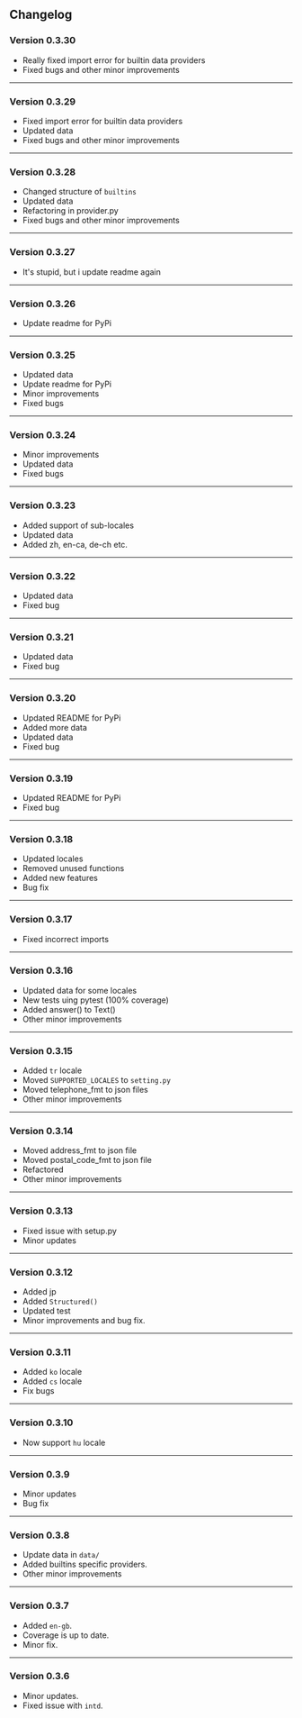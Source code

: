 ## Changelog

### Version 0.3.30
 - Really fixed import error for builtin data providers
 - Fixed bugs and other minor improvements

---

### Version 0.3.29
 - Fixed import error for builtin data providers
 - Updated data
 - Fixed bugs and other minor improvements

---

### Version 0.3.28
 - Changed structure of `builtins`
 - Updated data
 - Refactoring in provider.py
 - Fixed bugs and other minor improvements

---

### Version 0.3.27
 - It's stupid, but i update readme again

---

### Version 0.3.26
 - Update readme for PyPi

---

### Version 0.3.25
 - Updated data
 - Update readme for PyPi
 - Minor improvements
 - Fixed bugs

---

### Version 0.3.24
 - Minor improvements
 - Updated data
 - Fixed bugs

---

### Version 0.3.23
 - Added support of sub-locales
 - Updated data
 - Added zh, en-ca, de-ch etc.

---

### Version 0.3.22
 - Updated data
 - Fixed bug

---

### Version 0.3.21
 - Updated data
 - Fixed bug

---

### Version 0.3.20
 - Updated README for PyPi
 - Added more data
 - Updated data
 - Fixed bug

---

### Version 0.3.19
 - Updated README for PyPi
 - Fixed bug

---

### Version 0.3.18
 - Updated locales
 - Removed unused functions
 - Added new features
 - Bug fix

---

### Version 0.3.17
 - Fixed incorrect imports

---

### Version 0.3.16
 - Updated data for some locales
 - New tests uing pytest (100% coverage)
 - Added answer() to Text()
 - Other minor improvements

---

### Version 0.3.15
 - Added `tr` locale
 - Moved `SUPPORTED_LOCALES` to `setting.py`
 - Moved telephone_fmt to json files
 - Other minor improvements

---

### Version 0.3.14
 - Moved address_fmt to json file
 - Moved postal_code_fmt to json file
 - Refactored
 - Other minor improvements

---

### Version 0.3.13
 - Fixed issue with setup.py
 - Minor updates

---

### Version 0.3.12
 - Added jp
 - Added `Structured()`
 - Updated test
 - Minor improvements and bug fix.

---

### Version 0.3.11
 - Added `ko` locale
 - Added `cs` locale
 - Fix bugs

---

### Version 0.3.10
 - Now support `hu` locale

---

### Version 0.3.9
 - Minor updates
 - Bug fix

---

### Version 0.3.8

- Update data in `data/`
- Added builtins specific providers.
- Other minor improvements

----

### Version 0.3.7

- Added `en-gb`.
- Coverage is up to date.
- Minor fix.

----

### Version 0.3.6

- Minor updates.
- Fixed issue with `intd`.
